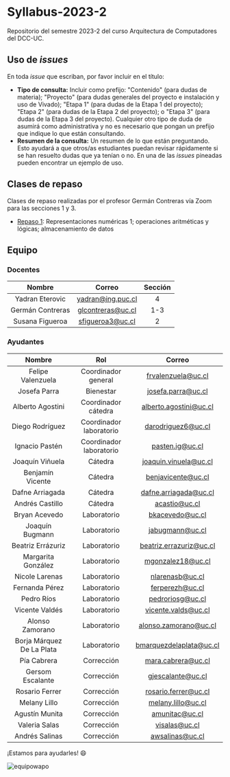 # Syllabus-2023-2
Repositorio del semestre 2023-2 del curso Arquitectura de Computadores del DCC-UC.

## Uso de _issues_
En toda _issue_ que escriban, por favor incluir en el título:
* **Tipo de consulta:** Incluir como prefijo: "Contenido" (para dudas de materia); "Proyecto" (para dudas generales del proyecto e instalación y uso de Vivado); "Etapa 1" (para dudas de la Etapa 1 del proyecto); "Etapa 2" (para dudas de la Etapa 2 del proyecto); o "Etapa 3" (para dudas de la Etapa 3 del proyecto). Cualquier otro tipo de duda de asumirá como administrativa y no es necesario que pongan un prefijo que indique lo que están consultando.
* **Resumen de la consulta:** Un resumen de lo que están preguntando. Esto ayudará a que otros/as estudiantes puedan revisar rápidamente si se han resuelto dudas que ya tenían o no.
En una de las _issues_ pineadas pueden encontrar un ejemplo de uso.

## Clases de repaso

Clases de repaso realizadas por el profesor Germán Contreras vía Zoom para las secciones 1 y 3.

* [Repaso 1](https://drive.google.com/file/d/1zlpoYfkjIeQ-qL9CvMwlMGORpdQp7nfJ/view?usp=sharing): Representaciones numéricas 1; operaciones aritméticas y lógicas; almacenamiento de datos


## Equipo

### Docentes

| Nombre                     | Correo                   | Sección |
|:--------------------------:|:------------------------:|:-------:|
| Yadran Eterovic            | yadran@ing.puc.cl        |    4    |
| Germán Contreras           | glcontreras@uc.cl        |   1-3   |
| Susana Figueroa            | sfigueroa3@uc.cl         |    2    |

### Ayudantes

| Nombre                     | Rol                      | Correo                  |
|:--------------------------:|:------------------------:|:-----------------------:|
| Felipe Valenzuela          |    Coordinador general   | frvalenzuela@uc.cl      |
| Josefa Parra               |        Bienestar         | josefa.parra@uc.cl      |
| Alberto Agostini           |    Coordinador cátedra   | alberto.agostini@uc.cl  |
| Diego Rodríguez            |  Coordinador laboratorio | darodriguez6@uc.cl      |
| Ignacio Pastén             |  Coordinador laboratorio | pasten.ig@uc.cl         |
| Joaquín Viñuela            |         Cátedra          | joaquin.vinuela@uc.cl   |
| Benjamín Vicente           |         Cátedra          | benjavicente@uc.cl	  |
| Dafne Arriagada            |         Cátedra          | dafne.arriagada@uc.cl   |
| Andrés Castillo            |         Cátedra          | acastio@uc.cl           |
| Bryan Acevedo              |       Laboratorio        | bkacevedo@uc.cl	  |
| Joaquín Bugmann            |       Laboratorio        | jabugmann@uc.cl	  |
| Beatriz Errázuriz          |       Laboratorio        | beatriz.errazuriz@uc.cl |
| Margarita González         |       Laboratorio        | mgonzalez18@uc.cl       |
| Nicole Larenas             |       Laboratorio        | nlarenasb@uc.cl	  |
| Fernanda Pérez             |       Laboratorio        | ferperezh@uc.cl         |
| Pedro Ríos                 |       Laboratorio        | pedroriosg@uc.cl	  |
| Vicente Valdés             |       Laboratorio        | vicente.valds@uc.cl	  |
| Alonso Zamorano            |       Laboratorio        | alonso.zamorano@uc.cl   |
| Borja Márquez De La Plata  |       Laboratorio         | bmarquezdelaplata@uc.cl |
| Pía Cabrera                |       Corrección         | mara.cabrera@uc.cl	  |
| Gersom Escalante           |       Corrección         | gjescalante@uc.cl       |
| Rosario Ferrer             |       Corrección         | rosario.ferrer@uc.cl	  |
| Melany Lillo               |       Corrección         | melany.lillo@uc.cl      |
| Agustín Munita             |       Corrección         | amunitac@uc.cl	  |
| Valeria Salas              |       Corrección         | visalas@uc.cl	          |
| Andrés Salinas             |       Corrección         | awsalinas@uc.cl	  |

¡Estamos para ayudarles! 😄

![equipowapo](https://github.com/IIC2343/Syllabus-2023-2/assets/5559611/6e6e11a6-4cf8-4a77-b137-45b0e28a4036)

